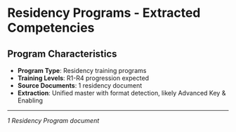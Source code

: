 # Residency Programs - Extracted Competencies

## Program Characteristics
- **Program Type**: Residency training programs
- **Training Levels**: R1-R4 progression expected
- **Source Documents**: 1 residency document
- **Extraction**: Unified master with format detection, likely Advanced Key & Enabling

---
*1 Residency Program document*
